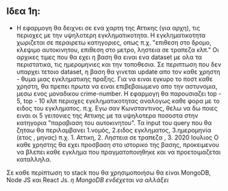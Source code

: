 
## Ιδεα 1η:
-  Η εφαρμογη θα δειχνει σε ενα χαρτη της Αττικης (για αρχη), τις περιοχες με την υψηλοτερη εγκληματικοτητα. 
Η εγκληματικοτητα χωριζεται σε περαιρετω κατηγοριες, οπως π.χ. "επιθεση στο δρομο, κλεψιμο αυτοκινητου, επιθεση στο μετρο, ληστεια σε τραπεζα κλπ."
Οι αρχικες τιμες που θα εχει η βαση θα ειναι ενα dataset με ολα τα περιστατικα, τις ημερομηνιες και την τοποθεσια. Σε περιπτωση που δεν υπαρχει τετοιο dataset, η βαση θα γινεται update απο τον καθε χρηστη - θυμα μιας εγκληματικης πραξης. Για να ειναι εγκυρο το ποστ καθε χρηστη, θα πρεπει πρωτα να ειναι επιβεβαιωμενο απο την αστυνομια, μεσω ενος μοναδικου crime-number.
Η εφαρμογη θα παρουσιαζει top - 5, top - 10 κλπ περιοχες εγκληματικοτητας αναλογως καθε φορα με το ειδος του εγκληματος.
π.χ. Εγω σαν Κωνσταντινος, θελω να δω ποιες ειναι οι 5 γειτονιες της Αττικης με τα υψηλοτερα ποσοστα στην κατηγορια "παραβιαση του αυτοκινητου". 
Τα input του query που θα ζηταω θα περιλαμβανει 1.νομός, 2.ειδος εγκληματος, 3.ημερομηνία (ετος , μηνας)
π.χ. 1. Αττικη, 2. Ληστεια σε τραπεζα , 3. 2020 Ιουλιος
Ο καθε χρηστης θα εχει προσβαση στο ιστορικο της βασης, προκειμενου να βλεπει καθε εγκλημα που πραγματοποιηθηκε και να προετοιμαζεται καταλληλα.
 

Σε καθε περίπτωση το stack που θα χρησιμοποιήσω θα είναι MongoDB, Node JS και React Js.
*η MongoDΒ ενδέχεται να αλλάξει* 
